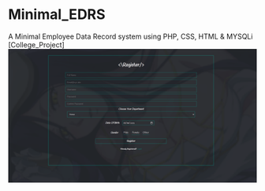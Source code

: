 # Minimal_EDRS
A Minimal Employee Data Record system using PHP, CSS, HTML &amp; MYSQLi [College_Project]
![preview](https://github.com/Sidmaz666/Minimal_EDRS/blob/main/preview.png?raw=true)
